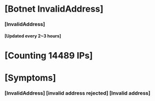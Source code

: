 # [Botnet InvalidAddress]
### [InvalidAddress]
#### [Updated every 2~3 hours]

# [Counting 14489 IPs]

# [Symptoms] 

###   [InvalidAddress] [invalid address rejected] [Invalid address]
